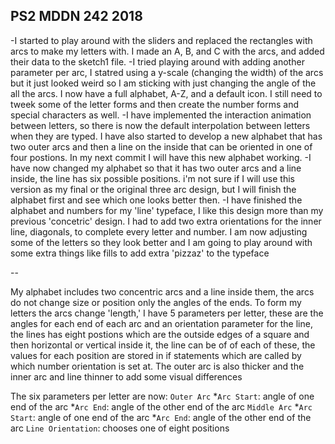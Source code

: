 ## PS2 MDDN 242 2018

-I started to play around with the sliders and replaced the rectangles with arcs to make my letters with.
I made an A, B, and C with the arcs, and added their data to the sketch1 file.
-I tried playing around with adding another parameter per arc, I statred using a y-scale (changing the width) of the arcs but it just looked weird so I am sticking with just changing the angle of the all the arcs.
I now have a full alphabet, A-Z, and a default icon. I still need to tweek some of the letter forms and then create the number forms and special characters as well.
-I have implemented the interaction animation between letters, so there is now the default interpolation between letters when they are typed.
I have also started to develop a new alphabet that has two outer arcs and then a line on the inside that can be oriented in one of four postions. In my next commit I will have this new alphabet working.
-I have now changed my alphabet so that it has two outer arcs and a line inside, the line has six possible positions. i'm not sure if I will use this version as my final or the original three arc design, but I will finish the alphabet first and see which one looks better then.
-I have finished the alphabet and numbers for my 'line' typeface, I like this design more than my previous 'concetric' design. I had to add two extra orientations for the inner line, diagonals, to complete every letter and number. I am now adjusting some of the letters so they look better and I am going to play around with some extra things like fills to add extra 'pizzaz' to the typeface

--

My alphabet includes two concentric arcs and a line inside them, the arcs do not change size or position only the angles of the ends. To form my letters the arcs change 'length,' I have 5 parameters per letter, these are the angles for each end of each arc and an orientation parameter for the line, the lines has eight postions which are the outside edges of a square and then horizontal or vertical inside it, the line can be of of each of these, the values for each position are stored in if statements which are called by which number orientation is set at. The outer arc is also thicker and the inner arc and line thinner to add some visual differences

The six parameters per letter are now:
	`Outer Arc`
		*`Arc Start`: angle of one end of the arc
		*`Arc End`: angle of the other end of the arc
	`Middle Arc`
		*`Arc Start`: angle of one end of the arc
		*`Arc End`: angle of the other end of the arc
	`Line Orientation`: chooses one of eight positions
